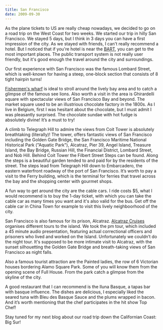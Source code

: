 ```yaml
---
title: San Francisco
date: 2009-09-30
---
```


As the plane tickets to US are really cheap nowadays, we decided to go on a road trip on the West Coast for two weeks. We started our trip in hilly San Francisco. We stayed 5 days, but I think in 3 days you can have a first impression of the city. As we stayed with friends, I can't really recommend a hotel. But I noticed that if you're hotel is near the [BART](http://www.bart.gov/ "Bay Area Rapid Transit"), you can get to the most important places. The public transport system is not really user friendly, but it's good enough the travel around the city and surroundings.

Our first experience with San Francisco was the famous Lombard Street, which is well-known for having a steep, one-block section that consists of 8 tight hairpin turns!

[Fishermen's wharf](http://www.fishermanswharf.org/) is ideal to stroll around the lively bay area and to catch a glimpse of the famous see lions. Also worth a visit in the area is Ghirardelli square with spectacular views of San Francisco Bay and beyond. The market square used to be an illustrious chocolate factory in the 1800s. As I live in Belgium, first I was hesitant about the chocolate, but I must admit I was pleasantly surprised. The chocolate sundae with hot fudge is absolutely divine! It’s a must to try!

A climb to Telegraph Hill to admire the views from Coit Tower is absolutely breathtaking (literally)! The tower, offers fantastic views of San Francisco including the Golden Gate Bridge, the San Francisco Maritime National Historical Park ("Aquatic Park"), Alcatraz, Pier 39, Angel Island, Treasure Island, the Bay Bridge, Russian Hill, the Financial District, Lombard Street, and Nob Hill. Behind Coit Tower the Filbert Street Steps can be found. Along the steps is a beautiful garden tended to and paid for by the residents of the street. The steps lead from Telegraph Hill down to Embarcadero, the eastern waterfront roadway of the port of San Francisco. It’s worth to pay a visit to the Ferry building, which is the terminal for ferries that travel across the bay and the shopping center with gourmet shops.

A fun way to get around the city are the cable cars. I ride costs $5, what I would recommend is to buy the 1-day ticket, with which you can take the cable car as many times you want and it's also valid for the bus. Get off the cable car in China Town for example to visit this lively neighboorhood of the city.

San Francisco is also famous for its prison, Alcatraz. [Alcatraz Cruises](http://www.alcatrazcruises.com/) organises different tours to the island. We took the pm tour, which included a 45 minute audio presentation, featuring actual correctional officers and prisoners who lived and worked on the Island. Unfortunately we couldn’t do the night tour. It's supposed to be more intimate visit to Alcatraz, with the sunset silhouetting the Golden Gate Bridge and breath-taking views of San Francisco as night falls.

Also a famous tourist attraction are the Painted ladies, the row of 6 Victorian houses bordering Alamo Square Park. Some of you will know them from the opening scene of Full House. From the park catch a glimpse from the skyline of the city.

A good restaurant that I can recommend is the Iluna Basque, a tapas bar with basque influence. The dishes are delicious, I especially liked the seared tuna with Bleu des Basque Sauce and the plums wrapped in bacon. And it’s worth mentioning that the chef participates in the hit show Top Chef!

Stay tuned for my next blog about our road trip down the Californian Coast: Big Sur!

